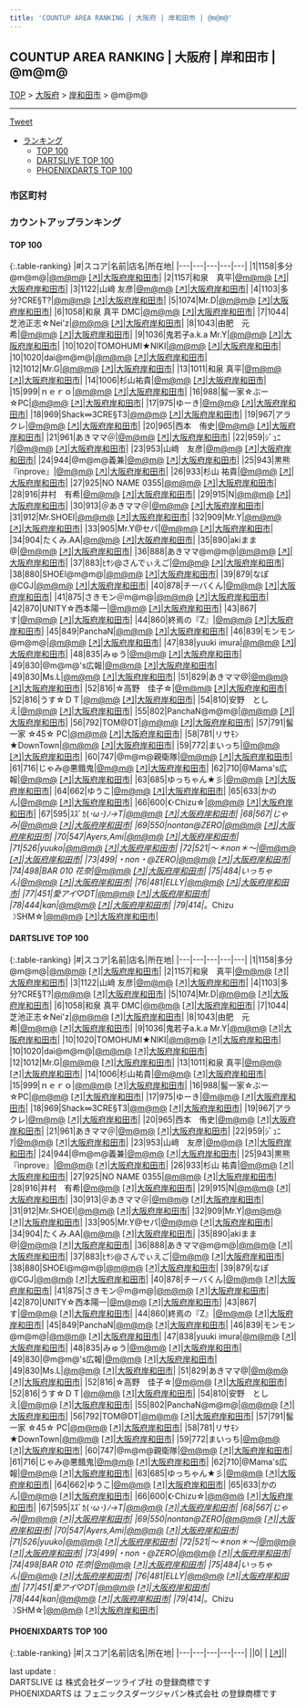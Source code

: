 ```yaml
---
title: 'COUNTUP AREA RANKING | 大阪府 | 岸和田市 | @m@m@'
---
```

## COUNTUP AREA RANKING | 大阪府 | 岸和田市 | @m@m@

[TOP](/darts/rank/) > [大阪府](/darts/rank/大阪府/) > [岸和田市](/darts/rank/大阪府/岸和田市/) > @m@m@

___

<a href="https://twitter.com/share?ref_src=twsrc%5Etfw" data-text="COUNTUP AREA RANKING | 大阪府岸和田市@m@m@" class="twitter-share-button" data-hashtags="DARTSLIVE,PHOENIXDARTS,darts,ダーツ" data-show-count="false">Tweet</a>

* [ランキング](#カウントアップランキング)
    * [TOP 100](#top-100)
    * [DARTSLIVE TOP 100](#dartslive-top-100)
    * [PHOENIXDARTS TOP 100](#phoenixdarts-top-100)

### 市区町村

<ul>

</ul>

### カウントアップランキング

#### TOP 100



{:.table-ranking}
|#|スコア|名前|店名|所在地|
|---|---|---|---|---|
|1|1158|<span class="rank-name-dl">多分 @m@m@</span>|<a href="/darts/rank/shops/319b40fbba2ddad858d385ea46352d8f.html">@m@m@</a> <a href="https://search.dartslive.com/jp/shop/319b40fbba2ddad858d385ea46352d8f">[↗]</a>|<a href="/darts/rank/大阪府/岸和田市">大阪府岸和田市</a>|
|2|1157|<span class="rank-name-dl">和泉　真平</span>|<a href="/darts/rank/shops/319b40fbba2ddad858d385ea46352d8f.html">@m@m@</a> <a href="https://search.dartslive.com/jp/shop/319b40fbba2ddad858d385ea46352d8f">[↗]</a>|<a href="/darts/rank/大阪府/岸和田市">大阪府岸和田市</a>|
|3|1122|<span class="rank-name-dl">山﨑 友彦</span>|<a href="/darts/rank/shops/319b40fbba2ddad858d385ea46352d8f.html">@m@m@</a> <a href="https://search.dartslive.com/jp/shop/319b40fbba2ddad858d385ea46352d8f">[↗]</a>|<a href="/darts/rank/大阪府/岸和田市">大阪府岸和田市</a>|
|4|1103|<span class="rank-name-dl">多分?CRE§T?</span>|<a href="/darts/rank/shops/319b40fbba2ddad858d385ea46352d8f.html">@m@m@</a> <a href="https://search.dartslive.com/jp/shop/319b40fbba2ddad858d385ea46352d8f">[↗]</a>|<a href="/darts/rank/大阪府/岸和田市">大阪府岸和田市</a>|
|5|1074|<span class="rank-name-dl">Mr.D</span>|<a href="/darts/rank/shops/319b40fbba2ddad858d385ea46352d8f.html">@m@m@</a> <a href="https://search.dartslive.com/jp/shop/319b40fbba2ddad858d385ea46352d8f">[↗]</a>|<a href="/darts/rank/大阪府/岸和田市">大阪府岸和田市</a>|
|6|1058|<span class="rank-name-dl">和泉 真平 DMC</span>|<a href="/darts/rank/shops/319b40fbba2ddad858d385ea46352d8f.html">@m@m@</a> <a href="https://search.dartslive.com/jp/shop/319b40fbba2ddad858d385ea46352d8f">[↗]</a>|<a href="/darts/rank/大阪府/岸和田市">大阪府岸和田市</a>|
|7|1044|<span class="rank-name-dl">芝池正志☆Nei&#x27;z</span>|<a href="/darts/rank/shops/319b40fbba2ddad858d385ea46352d8f.html">@m@m@</a> <a href="https://search.dartslive.com/jp/shop/319b40fbba2ddad858d385ea46352d8f">[↗]</a>|<a href="/darts/rank/大阪府/岸和田市">大阪府岸和田市</a>|
|8|1043|<span class="rank-name-dl">由肥　元希</span>|<a href="/darts/rank/shops/319b40fbba2ddad858d385ea46352d8f.html">@m@m@</a> <a href="https://search.dartslive.com/jp/shop/319b40fbba2ddad858d385ea46352d8f">[↗]</a>|<a href="/darts/rank/大阪府/岸和田市">大阪府岸和田市</a>|
|9|1036|<span class="rank-name-dl">鬼若子a.k.a Mr.Y</span>|<a href="/darts/rank/shops/319b40fbba2ddad858d385ea46352d8f.html">@m@m@</a> <a href="https://search.dartslive.com/jp/shop/319b40fbba2ddad858d385ea46352d8f">[↗]</a>|<a href="/darts/rank/大阪府/岸和田市">大阪府岸和田市</a>|
|10|1020|<span class="rank-name-dl">TOMOHUMI★NIKI</span>|<a href="/darts/rank/shops/319b40fbba2ddad858d385ea46352d8f.html">@m@m@</a> <a href="https://search.dartslive.com/jp/shop/319b40fbba2ddad858d385ea46352d8f">[↗]</a>|<a href="/darts/rank/大阪府/岸和田市">大阪府岸和田市</a>|
|10|1020|<span class="rank-name-dl">dai@m@m@</span>|<a href="/darts/rank/shops/319b40fbba2ddad858d385ea46352d8f.html">@m@m@</a> <a href="https://search.dartslive.com/jp/shop/319b40fbba2ddad858d385ea46352d8f">[↗]</a>|<a href="/darts/rank/大阪府/岸和田市">大阪府岸和田市</a>|
|12|1012|<span class="rank-name-dl">Mr.G</span>|<a href="/darts/rank/shops/319b40fbba2ddad858d385ea46352d8f.html">@m@m@</a> <a href="https://search.dartslive.com/jp/shop/319b40fbba2ddad858d385ea46352d8f">[↗]</a>|<a href="/darts/rank/大阪府/岸和田市">大阪府岸和田市</a>|
|13|1011|<span class="rank-name-dl">和泉 真平</span>|<a href="/darts/rank/shops/319b40fbba2ddad858d385ea46352d8f.html">@m@m@</a> <a href="https://search.dartslive.com/jp/shop/319b40fbba2ddad858d385ea46352d8f">[↗]</a>|<a href="/darts/rank/大阪府/岸和田市">大阪府岸和田市</a>|
|14|1006|<span class="rank-name-dl">杉山祐貴</span>|<a href="/darts/rank/shops/319b40fbba2ddad858d385ea46352d8f.html">@m@m@</a> <a href="https://search.dartslive.com/jp/shop/319b40fbba2ddad858d385ea46352d8f">[↗]</a>|<a href="/darts/rank/大阪府/岸和田市">大阪府岸和田市</a>|
|15|999|<span class="rank-name-dl">ｎｅｒｏ</span>|<a href="/darts/rank/shops/319b40fbba2ddad858d385ea46352d8f.html">@m@m@</a> <a href="https://search.dartslive.com/jp/shop/319b40fbba2ddad858d385ea46352d8f">[↗]</a>|<a href="/darts/rank/大阪府/岸和田市">大阪府岸和田市</a>|
|16|988|<span class="rank-name-dl">髷一家☆ぶー☆PC</span>|<a href="/darts/rank/shops/319b40fbba2ddad858d385ea46352d8f.html">@m@m@</a> <a href="https://search.dartslive.com/jp/shop/319b40fbba2ddad858d385ea46352d8f">[↗]</a>|<a href="/darts/rank/大阪府/岸和田市">大阪府岸和田市</a>|
|17|975|<span class="rank-name-dl">ゆーき</span>|<a href="/darts/rank/shops/319b40fbba2ddad858d385ea46352d8f.html">@m@m@</a> <a href="https://search.dartslive.com/jp/shop/319b40fbba2ddad858d385ea46352d8f">[↗]</a>|<a href="/darts/rank/大阪府/岸和田市">大阪府岸和田市</a>|
|18|969|<span class="rank-name-dl">Shack∞3CRE§T3</span>|<a href="/darts/rank/shops/319b40fbba2ddad858d385ea46352d8f.html">@m@m@</a> <a href="https://search.dartslive.com/jp/shop/319b40fbba2ddad858d385ea46352d8f">[↗]</a>|<a href="/darts/rank/大阪府/岸和田市">大阪府岸和田市</a>|
|19|967|<span class="rank-name-dl">アラクレ</span>|<a href="/darts/rank/shops/319b40fbba2ddad858d385ea46352d8f.html">@m@m@</a> <a href="https://search.dartslive.com/jp/shop/319b40fbba2ddad858d385ea46352d8f">[↗]</a>|<a href="/darts/rank/大阪府/岸和田市">大阪府岸和田市</a>|
|20|965|<span class="rank-name-dl">西本　侑史</span>|<a href="/darts/rank/shops/319b40fbba2ddad858d385ea46352d8f.html">@m@m@</a> <a href="https://search.dartslive.com/jp/shop/319b40fbba2ddad858d385ea46352d8f">[↗]</a>|<a href="/darts/rank/大阪府/岸和田市">大阪府岸和田市</a>|
|21|961|<span class="rank-name-dl">あきママ＠</span>|<a href="/darts/rank/shops/319b40fbba2ddad858d385ea46352d8f.html">@m@m@</a> <a href="https://search.dartslive.com/jp/shop/319b40fbba2ddad858d385ea46352d8f">[↗]</a>|<a href="/darts/rank/大阪府/岸和田市">大阪府岸和田市</a>|
|22|959|<span class="rank-name-dl">ｼﾞｭﾆｱ</span>|<a href="/darts/rank/shops/319b40fbba2ddad858d385ea46352d8f.html">@m@m@</a> <a href="https://search.dartslive.com/jp/shop/319b40fbba2ddad858d385ea46352d8f">[↗]</a>|<a href="/darts/rank/大阪府/岸和田市">大阪府岸和田市</a>|
|23|953|<span class="rank-name-dl">山﨑　友彦</span>|<a href="/darts/rank/shops/319b40fbba2ddad858d385ea46352d8f.html">@m@m@</a> <a href="https://search.dartslive.com/jp/shop/319b40fbba2ddad858d385ea46352d8f">[↗]</a>|<a href="/darts/rank/大阪府/岸和田市">大阪府岸和田市</a>|
|24|944|<span class="rank-name-dl">@m@m@義兼</span>|<a href="/darts/rank/shops/319b40fbba2ddad858d385ea46352d8f.html">@m@m@</a> <a href="https://search.dartslive.com/jp/shop/319b40fbba2ddad858d385ea46352d8f">[↗]</a>|<a href="/darts/rank/大阪府/岸和田市">大阪府岸和田市</a>|
|25|943|<span class="rank-name-dl">黒熊『inprove』</span>|<a href="/darts/rank/shops/319b40fbba2ddad858d385ea46352d8f.html">@m@m@</a> <a href="https://search.dartslive.com/jp/shop/319b40fbba2ddad858d385ea46352d8f">[↗]</a>|<a href="/darts/rank/大阪府/岸和田市">大阪府岸和田市</a>|
|26|933|<span class="rank-name-dl">杉山 祐貴</span>|<a href="/darts/rank/shops/319b40fbba2ddad858d385ea46352d8f.html">@m@m@</a> <a href="https://search.dartslive.com/jp/shop/319b40fbba2ddad858d385ea46352d8f">[↗]</a>|<a href="/darts/rank/大阪府/岸和田市">大阪府岸和田市</a>|
|27|925|<span class="rank-name-dl">NO NAME 0355</span>|<a href="/darts/rank/shops/319b40fbba2ddad858d385ea46352d8f.html">@m@m@</a> <a href="https://search.dartslive.com/jp/shop/319b40fbba2ddad858d385ea46352d8f">[↗]</a>|<a href="/darts/rank/大阪府/岸和田市">大阪府岸和田市</a>|
|28|916|<span class="rank-name-dl">井村　有希</span>|<a href="/darts/rank/shops/319b40fbba2ddad858d385ea46352d8f.html">@m@m@</a> <a href="https://search.dartslive.com/jp/shop/319b40fbba2ddad858d385ea46352d8f">[↗]</a>|<a href="/darts/rank/大阪府/岸和田市">大阪府岸和田市</a>|
|29|915|<span class="rank-name-dl">N</span>|<a href="/darts/rank/shops/319b40fbba2ddad858d385ea46352d8f.html">@m@m@</a> <a href="https://search.dartslive.com/jp/shop/319b40fbba2ddad858d385ea46352d8f">[↗]</a>|<a href="/darts/rank/大阪府/岸和田市">大阪府岸和田市</a>|
|30|913|<span class="rank-name-dl">＠あきママ＠</span>|<a href="/darts/rank/shops/319b40fbba2ddad858d385ea46352d8f.html">@m@m@</a> <a href="https://search.dartslive.com/jp/shop/319b40fbba2ddad858d385ea46352d8f">[↗]</a>|<a href="/darts/rank/大阪府/岸和田市">大阪府岸和田市</a>|
|31|912|<span class="rank-name-dl">Mr.SHOEI</span>|<a href="/darts/rank/shops/319b40fbba2ddad858d385ea46352d8f.html">@m@m@</a> <a href="https://search.dartslive.com/jp/shop/319b40fbba2ddad858d385ea46352d8f">[↗]</a>|<a href="/darts/rank/大阪府/岸和田市">大阪府岸和田市</a>|
|32|909|<span class="rank-name-dl">Mr.Y</span>|<a href="/darts/rank/shops/319b40fbba2ddad858d385ea46352d8f.html">@m@m@</a> <a href="https://search.dartslive.com/jp/shop/319b40fbba2ddad858d385ea46352d8f">[↗]</a>|<a href="/darts/rank/大阪府/岸和田市">大阪府岸和田市</a>|
|33|905|<span class="rank-name-dl">Mr.Y@セパ</span>|<a href="/darts/rank/shops/319b40fbba2ddad858d385ea46352d8f.html">@m@m@</a> <a href="https://search.dartslive.com/jp/shop/319b40fbba2ddad858d385ea46352d8f">[↗]</a>|<a href="/darts/rank/大阪府/岸和田市">大阪府岸和田市</a>|
|34|904|<span class="rank-name-dl">たくみ.AA</span>|<a href="/darts/rank/shops/319b40fbba2ddad858d385ea46352d8f.html">@m@m@</a> <a href="https://search.dartslive.com/jp/shop/319b40fbba2ddad858d385ea46352d8f">[↗]</a>|<a href="/darts/rank/大阪府/岸和田市">大阪府岸和田市</a>|
|35|890|<span class="rank-name-dl">akiまま@</span>|<a href="/darts/rank/shops/319b40fbba2ddad858d385ea46352d8f.html">@m@m@</a> <a href="https://search.dartslive.com/jp/shop/319b40fbba2ddad858d385ea46352d8f">[↗]</a>|<a href="/darts/rank/大阪府/岸和田市">大阪府岸和田市</a>|
|36|888|<span class="rank-name-dl">あきママ@m@m@</span>|<a href="/darts/rank/shops/319b40fbba2ddad858d385ea46352d8f.html">@m@m@</a> <a href="https://search.dartslive.com/jp/shop/319b40fbba2ddad858d385ea46352d8f">[↗]</a>|<a href="/darts/rank/大阪府/岸和田市">大阪府岸和田市</a>|
|37|883|<span class="rank-name-dl">ﾋｻｼ@さんでぃえご</span>|<a href="/darts/rank/shops/319b40fbba2ddad858d385ea46352d8f.html">@m@m@</a> <a href="https://search.dartslive.com/jp/shop/319b40fbba2ddad858d385ea46352d8f">[↗]</a>|<a href="/darts/rank/大阪府/岸和田市">大阪府岸和田市</a>|
|38|880|<span class="rank-name-dl">SHOEI@m@m@</span>|<a href="/darts/rank/shops/319b40fbba2ddad858d385ea46352d8f.html">@m@m@</a> <a href="https://search.dartslive.com/jp/shop/319b40fbba2ddad858d385ea46352d8f">[↗]</a>|<a href="/darts/rank/大阪府/岸和田市">大阪府岸和田市</a>|
|39|879|<span class="rank-name-dl">なぽ@CGJ</span>|<a href="/darts/rank/shops/319b40fbba2ddad858d385ea46352d8f.html">@m@m@</a> <a href="https://search.dartslive.com/jp/shop/319b40fbba2ddad858d385ea46352d8f">[↗]</a>|<a href="/darts/rank/大阪府/岸和田市">大阪府岸和田市</a>|
|40|878|<span class="rank-name-dl">チーバくん</span>|<a href="/darts/rank/shops/319b40fbba2ddad858d385ea46352d8f.html">@m@m@</a> <a href="https://search.dartslive.com/jp/shop/319b40fbba2ddad858d385ea46352d8f">[↗]</a>|<a href="/darts/rank/大阪府/岸和田市">大阪府岸和田市</a>|
|41|875|<span class="rank-name-dl">さきモン＠m@m@</span>|<a href="/darts/rank/shops/319b40fbba2ddad858d385ea46352d8f.html">@m@m@</a> <a href="https://search.dartslive.com/jp/shop/319b40fbba2ddad858d385ea46352d8f">[↗]</a>|<a href="/darts/rank/大阪府/岸和田市">大阪府岸和田市</a>|
|42|870|<span class="rank-name-dl">UNITY☆西本陽一</span>|<a href="/darts/rank/shops/319b40fbba2ddad858d385ea46352d8f.html">@m@m@</a> <a href="https://search.dartslive.com/jp/shop/319b40fbba2ddad858d385ea46352d8f">[↗]</a>|<a href="/darts/rank/大阪府/岸和田市">大阪府岸和田市</a>|
|43|867|<span class="rank-name-dl">す</span>|<a href="/darts/rank/shops/319b40fbba2ddad858d385ea46352d8f.html">@m@m@</a> <a href="https://search.dartslive.com/jp/shop/319b40fbba2ddad858d385ea46352d8f">[↗]</a>|<a href="/darts/rank/大阪府/岸和田市">大阪府岸和田市</a>|
|44|860|<span class="rank-name-dl">終焉の『Z』</span>|<a href="/darts/rank/shops/319b40fbba2ddad858d385ea46352d8f.html">@m@m@</a> <a href="https://search.dartslive.com/jp/shop/319b40fbba2ddad858d385ea46352d8f">[↗]</a>|<a href="/darts/rank/大阪府/岸和田市">大阪府岸和田市</a>|
|45|849|<span class="rank-name-dl">PanchaN</span>|<a href="/darts/rank/shops/319b40fbba2ddad858d385ea46352d8f.html">@m@m@</a> <a href="https://search.dartslive.com/jp/shop/319b40fbba2ddad858d385ea46352d8f">[↗]</a>|<a href="/darts/rank/大阪府/岸和田市">大阪府岸和田市</a>|
|46|839|<span class="rank-name-dl">モンモン@m@m@</span>|<a href="/darts/rank/shops/319b40fbba2ddad858d385ea46352d8f.html">@m@m@</a> <a href="https://search.dartslive.com/jp/shop/319b40fbba2ddad858d385ea46352d8f">[↗]</a>|<a href="/darts/rank/大阪府/岸和田市">大阪府岸和田市</a>|
|47|838|<span class="rank-name-dl">yuuki imura</span>|<a href="/darts/rank/shops/319b40fbba2ddad858d385ea46352d8f.html">@m@m@</a> <a href="https://search.dartslive.com/jp/shop/319b40fbba2ddad858d385ea46352d8f">[↗]</a>|<a href="/darts/rank/大阪府/岸和田市">大阪府岸和田市</a>|
|48|835|<span class="rank-name-dl">みゅう</span>|<a href="/darts/rank/shops/319b40fbba2ddad858d385ea46352d8f.html">@m@m@</a> <a href="https://search.dartslive.com/jp/shop/319b40fbba2ddad858d385ea46352d8f">[↗]</a>|<a href="/darts/rank/大阪府/岸和田市">大阪府岸和田市</a>|
|49|830|<span class="rank-name-dl">@m@m@&#x27;s広報</span>|<a href="/darts/rank/shops/319b40fbba2ddad858d385ea46352d8f.html">@m@m@</a> <a href="https://search.dartslive.com/jp/shop/319b40fbba2ddad858d385ea46352d8f">[↗]</a>|<a href="/darts/rank/大阪府/岸和田市">大阪府岸和田市</a>|
|49|830|<span class="rank-name-dl">Ms.L</span>|<a href="/darts/rank/shops/319b40fbba2ddad858d385ea46352d8f.html">@m@m@</a> <a href="https://search.dartslive.com/jp/shop/319b40fbba2ddad858d385ea46352d8f">[↗]</a>|<a href="/darts/rank/大阪府/岸和田市">大阪府岸和田市</a>|
|51|829|<span class="rank-name-dl">あきママ@</span>|<a href="/darts/rank/shops/319b40fbba2ddad858d385ea46352d8f.html">@m@m@</a> <a href="https://search.dartslive.com/jp/shop/319b40fbba2ddad858d385ea46352d8f">[↗]</a>|<a href="/darts/rank/大阪府/岸和田市">大阪府岸和田市</a>|
|52|816|<span class="rank-name-dl">☆高野　佳子☆</span>|<a href="/darts/rank/shops/319b40fbba2ddad858d385ea46352d8f.html">@m@m@</a> <a href="https://search.dartslive.com/jp/shop/319b40fbba2ddad858d385ea46352d8f">[↗]</a>|<a href="/darts/rank/大阪府/岸和田市">大阪府岸和田市</a>|
|52|816|<span class="rank-name-dl">うす☆ＤＴ</span>|<a href="/darts/rank/shops/319b40fbba2ddad858d385ea46352d8f.html">@m@m@</a> <a href="https://search.dartslive.com/jp/shop/319b40fbba2ddad858d385ea46352d8f">[↗]</a>|<a href="/darts/rank/大阪府/岸和田市">大阪府岸和田市</a>|
|54|810|<span class="rank-name-dl">安野　としえ</span>|<a href="/darts/rank/shops/319b40fbba2ddad858d385ea46352d8f.html">@m@m@</a> <a href="https://search.dartslive.com/jp/shop/319b40fbba2ddad858d385ea46352d8f">[↗]</a>|<a href="/darts/rank/大阪府/岸和田市">大阪府岸和田市</a>|
|55|802|<span class="rank-name-dl">PanchaN@m@m@</span>|<a href="/darts/rank/shops/319b40fbba2ddad858d385ea46352d8f.html">@m@m@</a> <a href="https://search.dartslive.com/jp/shop/319b40fbba2ddad858d385ea46352d8f">[↗]</a>|<a href="/darts/rank/大阪府/岸和田市">大阪府岸和田市</a>|
|56|792|<span class="rank-name-dl">TOM@DT</span>|<a href="/darts/rank/shops/319b40fbba2ddad858d385ea46352d8f.html">@m@m@</a> <a href="https://search.dartslive.com/jp/shop/319b40fbba2ddad858d385ea46352d8f">[↗]</a>|<a href="/darts/rank/大阪府/岸和田市">大阪府岸和田市</a>|
|57|791|<span class="rank-name-dl">髷一家 ☆45☆ PC</span>|<a href="/darts/rank/shops/319b40fbba2ddad858d385ea46352d8f.html">@m@m@</a> <a href="https://search.dartslive.com/jp/shop/319b40fbba2ddad858d385ea46352d8f">[↗]</a>|<a href="/darts/rank/大阪府/岸和田市">大阪府岸和田市</a>|
|58|781|<span class="rank-name-dl">リサﾓﾝ★DownTown</span>|<a href="/darts/rank/shops/319b40fbba2ddad858d385ea46352d8f.html">@m@m@</a> <a href="https://search.dartslive.com/jp/shop/319b40fbba2ddad858d385ea46352d8f">[↗]</a>|<a href="/darts/rank/大阪府/岸和田市">大阪府岸和田市</a>|
|59|772|<span class="rank-name-dl">まいっち</span>|<a href="/darts/rank/shops/319b40fbba2ddad858d385ea46352d8f.html">@m@m@</a> <a href="https://search.dartslive.com/jp/shop/319b40fbba2ddad858d385ea46352d8f">[↗]</a>|<a href="/darts/rank/大阪府/岸和田市">大阪府岸和田市</a>|
|60|747|<span class="rank-name-dl">@m@m@親衛隊</span>|<a href="/darts/rank/shops/319b40fbba2ddad858d385ea46352d8f.html">@m@m@</a> <a href="https://search.dartslive.com/jp/shop/319b40fbba2ddad858d385ea46352d8f">[↗]</a>|<a href="/darts/rank/大阪府/岸和田市">大阪府岸和田市</a>|
|61|716|<span class="rank-name-dl">じゃみ@悪餓鬼</span>|<a href="/darts/rank/shops/319b40fbba2ddad858d385ea46352d8f.html">@m@m@</a> <a href="https://search.dartslive.com/jp/shop/319b40fbba2ddad858d385ea46352d8f">[↗]</a>|<a href="/darts/rank/大阪府/岸和田市">大阪府岸和田市</a>|
|62|710|<span class="rank-name-dl">@Mama&#x27;s広報</span>|<a href="/darts/rank/shops/319b40fbba2ddad858d385ea46352d8f.html">@m@m@</a> <a href="https://search.dartslive.com/jp/shop/319b40fbba2ddad858d385ea46352d8f">[↗]</a>|<a href="/darts/rank/大阪府/岸和田市">大阪府岸和田市</a>|
|63|685|<span class="rank-name-dl">ゆっちゃん★彡</span>|<a href="/darts/rank/shops/319b40fbba2ddad858d385ea46352d8f.html">@m@m@</a> <a href="https://search.dartslive.com/jp/shop/319b40fbba2ddad858d385ea46352d8f">[↗]</a>|<a href="/darts/rank/大阪府/岸和田市">大阪府岸和田市</a>|
|64|662|<span class="rank-name-dl">ゆうこ</span>|<a href="/darts/rank/shops/319b40fbba2ddad858d385ea46352d8f.html">@m@m@</a> <a href="https://search.dartslive.com/jp/shop/319b40fbba2ddad858d385ea46352d8f">[↗]</a>|<a href="/darts/rank/大阪府/岸和田市">大阪府岸和田市</a>|
|65|633|<span class="rank-name-dl">かのん</span>|<a href="/darts/rank/shops/319b40fbba2ddad858d385ea46352d8f.html">@m@m@</a> <a href="https://search.dartslive.com/jp/shop/319b40fbba2ddad858d385ea46352d8f">[↗]</a>|<a href="/darts/rank/大阪府/岸和田市">大阪府岸和田市</a>|
|66|600|<span class="rank-name-dl">☪︎Chizu☆</span>|<a href="/darts/rank/shops/319b40fbba2ddad858d385ea46352d8f.html">@m@m@</a> <a href="https://search.dartslive.com/jp/shop/319b40fbba2ddad858d385ea46352d8f">[↗]</a>|<a href="/darts/rank/大阪府/岸和田市">大阪府岸和田市</a>|
|67|595|<span class="rank-name-dl">ｽｽﾞｶ(*･ω･)ﾉ→T</span>|<a href="/darts/rank/shops/319b40fbba2ddad858d385ea46352d8f.html">@m@m@</a> <a href="https://search.dartslive.com/jp/shop/319b40fbba2ddad858d385ea46352d8f">[↗]</a>|<a href="/darts/rank/大阪府/岸和田市">大阪府岸和田市</a>|
|68|567|<span class="rank-name-dl">じゃみ</span>|<a href="/darts/rank/shops/319b40fbba2ddad858d385ea46352d8f.html">@m@m@</a> <a href="https://search.dartslive.com/jp/shop/319b40fbba2ddad858d385ea46352d8f">[↗]</a>|<a href="/darts/rank/大阪府/岸和田市">大阪府岸和田市</a>|
|69|550|<span class="rank-name-dl">nontan@ZERO</span>|<a href="/darts/rank/shops/319b40fbba2ddad858d385ea46352d8f.html">@m@m@</a> <a href="https://search.dartslive.com/jp/shop/319b40fbba2ddad858d385ea46352d8f">[↗]</a>|<a href="/darts/rank/大阪府/岸和田市">大阪府岸和田市</a>|
|70|547|<span class="rank-name-dl">Ayers,Ami</span>|<a href="/darts/rank/shops/319b40fbba2ddad858d385ea46352d8f.html">@m@m@</a> <a href="https://search.dartslive.com/jp/shop/319b40fbba2ddad858d385ea46352d8f">[↗]</a>|<a href="/darts/rank/大阪府/岸和田市">大阪府岸和田市</a>|
|71|526|<span class="rank-name-dl">yuuko</span>|<a href="/darts/rank/shops/319b40fbba2ddad858d385ea46352d8f.html">@m@m@</a> <a href="https://search.dartslive.com/jp/shop/319b40fbba2ddad858d385ea46352d8f">[↗]</a>|<a href="/darts/rank/大阪府/岸和田市">大阪府岸和田市</a>|
|72|521|<span class="rank-name-dl">〜＊non＊〜</span>|<a href="/darts/rank/shops/319b40fbba2ddad858d385ea46352d8f.html">@m@m@</a> <a href="https://search.dartslive.com/jp/shop/319b40fbba2ddad858d385ea46352d8f">[↗]</a>|<a href="/darts/rank/大阪府/岸和田市">大阪府岸和田市</a>|
|73|499|<span class="rank-name-dl">・non・@ZERO</span>|<a href="/darts/rank/shops/319b40fbba2ddad858d385ea46352d8f.html">@m@m@</a> <a href="https://search.dartslive.com/jp/shop/319b40fbba2ddad858d385ea46352d8f">[↗]</a>|<a href="/darts/rank/大阪府/岸和田市">大阪府岸和田市</a>|
|74|498|<span class="rank-name-dl">BAR 010 花奈</span>|<a href="/darts/rank/shops/319b40fbba2ddad858d385ea46352d8f.html">@m@m@</a> <a href="https://search.dartslive.com/jp/shop/319b40fbba2ddad858d385ea46352d8f">[↗]</a>|<a href="/darts/rank/大阪府/岸和田市">大阪府岸和田市</a>|
|75|484|<span class="rank-name-dl">いっちゃん</span>|<a href="/darts/rank/shops/319b40fbba2ddad858d385ea46352d8f.html">@m@m@</a> <a href="https://search.dartslive.com/jp/shop/319b40fbba2ddad858d385ea46352d8f">[↗]</a>|<a href="/darts/rank/大阪府/岸和田市">大阪府岸和田市</a>|
|76|481|<span class="rank-name-dl">ELLY</span>|<a href="/darts/rank/shops/319b40fbba2ddad858d385ea46352d8f.html">@m@m@</a> <a href="https://search.dartslive.com/jp/shop/319b40fbba2ddad858d385ea46352d8f">[↗]</a>|<a href="/darts/rank/大阪府/岸和田市">大阪府岸和田市</a>|
|77|451|<span class="rank-name-dl">愛アイ♡DT</span>|<a href="/darts/rank/shops/319b40fbba2ddad858d385ea46352d8f.html">@m@m@</a> <a href="https://search.dartslive.com/jp/shop/319b40fbba2ddad858d385ea46352d8f">[↗]</a>|<a href="/darts/rank/大阪府/岸和田市">大阪府岸和田市</a>|
|78|444|<span class="rank-name-dl">kan</span>|<a href="/darts/rank/shops/319b40fbba2ddad858d385ea46352d8f.html">@m@m@</a> <a href="https://search.dartslive.com/jp/shop/319b40fbba2ddad858d385ea46352d8f">[↗]</a>|<a href="/darts/rank/大阪府/岸和田市">大阪府岸和田市</a>|
|79|414|<span class="rank-name-dl">*。Chizu ☽SHM☆</span>|<a href="/darts/rank/shops/319b40fbba2ddad858d385ea46352d8f.html">@m@m@</a> <a href="https://search.dartslive.com/jp/shop/319b40fbba2ddad858d385ea46352d8f">[↗]</a>|<a href="/darts/rank/大阪府/岸和田市">大阪府岸和田市</a>|


#### DARTSLIVE TOP 100



{:.table-ranking}
|#|スコア|名前|店名|所在地|
|---|---|---|---|---|
|1|1158|<span class="rank-name-dl">多分 @m@m@</span>|<a href="/darts/rank/shops/319b40fbba2ddad858d385ea46352d8f.html">@m@m@</a> <a href="https://search.dartslive.com/jp/shop/319b40fbba2ddad858d385ea46352d8f">[↗]</a>|<a href="/darts/rank/大阪府/岸和田市">大阪府岸和田市</a>|
|2|1157|<span class="rank-name-dl">和泉　真平</span>|<a href="/darts/rank/shops/319b40fbba2ddad858d385ea46352d8f.html">@m@m@</a> <a href="https://search.dartslive.com/jp/shop/319b40fbba2ddad858d385ea46352d8f">[↗]</a>|<a href="/darts/rank/大阪府/岸和田市">大阪府岸和田市</a>|
|3|1122|<span class="rank-name-dl">山﨑 友彦</span>|<a href="/darts/rank/shops/319b40fbba2ddad858d385ea46352d8f.html">@m@m@</a> <a href="https://search.dartslive.com/jp/shop/319b40fbba2ddad858d385ea46352d8f">[↗]</a>|<a href="/darts/rank/大阪府/岸和田市">大阪府岸和田市</a>|
|4|1103|<span class="rank-name-dl">多分?CRE§T?</span>|<a href="/darts/rank/shops/319b40fbba2ddad858d385ea46352d8f.html">@m@m@</a> <a href="https://search.dartslive.com/jp/shop/319b40fbba2ddad858d385ea46352d8f">[↗]</a>|<a href="/darts/rank/大阪府/岸和田市">大阪府岸和田市</a>|
|5|1074|<span class="rank-name-dl">Mr.D</span>|<a href="/darts/rank/shops/319b40fbba2ddad858d385ea46352d8f.html">@m@m@</a> <a href="https://search.dartslive.com/jp/shop/319b40fbba2ddad858d385ea46352d8f">[↗]</a>|<a href="/darts/rank/大阪府/岸和田市">大阪府岸和田市</a>|
|6|1058|<span class="rank-name-dl">和泉 真平 DMC</span>|<a href="/darts/rank/shops/319b40fbba2ddad858d385ea46352d8f.html">@m@m@</a> <a href="https://search.dartslive.com/jp/shop/319b40fbba2ddad858d385ea46352d8f">[↗]</a>|<a href="/darts/rank/大阪府/岸和田市">大阪府岸和田市</a>|
|7|1044|<span class="rank-name-dl">芝池正志☆Nei&#x27;z</span>|<a href="/darts/rank/shops/319b40fbba2ddad858d385ea46352d8f.html">@m@m@</a> <a href="https://search.dartslive.com/jp/shop/319b40fbba2ddad858d385ea46352d8f">[↗]</a>|<a href="/darts/rank/大阪府/岸和田市">大阪府岸和田市</a>|
|8|1043|<span class="rank-name-dl">由肥　元希</span>|<a href="/darts/rank/shops/319b40fbba2ddad858d385ea46352d8f.html">@m@m@</a> <a href="https://search.dartslive.com/jp/shop/319b40fbba2ddad858d385ea46352d8f">[↗]</a>|<a href="/darts/rank/大阪府/岸和田市">大阪府岸和田市</a>|
|9|1036|<span class="rank-name-dl">鬼若子a.k.a Mr.Y</span>|<a href="/darts/rank/shops/319b40fbba2ddad858d385ea46352d8f.html">@m@m@</a> <a href="https://search.dartslive.com/jp/shop/319b40fbba2ddad858d385ea46352d8f">[↗]</a>|<a href="/darts/rank/大阪府/岸和田市">大阪府岸和田市</a>|
|10|1020|<span class="rank-name-dl">TOMOHUMI★NIKI</span>|<a href="/darts/rank/shops/319b40fbba2ddad858d385ea46352d8f.html">@m@m@</a> <a href="https://search.dartslive.com/jp/shop/319b40fbba2ddad858d385ea46352d8f">[↗]</a>|<a href="/darts/rank/大阪府/岸和田市">大阪府岸和田市</a>|
|10|1020|<span class="rank-name-dl">dai@m@m@</span>|<a href="/darts/rank/shops/319b40fbba2ddad858d385ea46352d8f.html">@m@m@</a> <a href="https://search.dartslive.com/jp/shop/319b40fbba2ddad858d385ea46352d8f">[↗]</a>|<a href="/darts/rank/大阪府/岸和田市">大阪府岸和田市</a>|
|12|1012|<span class="rank-name-dl">Mr.G</span>|<a href="/darts/rank/shops/319b40fbba2ddad858d385ea46352d8f.html">@m@m@</a> <a href="https://search.dartslive.com/jp/shop/319b40fbba2ddad858d385ea46352d8f">[↗]</a>|<a href="/darts/rank/大阪府/岸和田市">大阪府岸和田市</a>|
|13|1011|<span class="rank-name-dl">和泉 真平</span>|<a href="/darts/rank/shops/319b40fbba2ddad858d385ea46352d8f.html">@m@m@</a> <a href="https://search.dartslive.com/jp/shop/319b40fbba2ddad858d385ea46352d8f">[↗]</a>|<a href="/darts/rank/大阪府/岸和田市">大阪府岸和田市</a>|
|14|1006|<span class="rank-name-dl">杉山祐貴</span>|<a href="/darts/rank/shops/319b40fbba2ddad858d385ea46352d8f.html">@m@m@</a> <a href="https://search.dartslive.com/jp/shop/319b40fbba2ddad858d385ea46352d8f">[↗]</a>|<a href="/darts/rank/大阪府/岸和田市">大阪府岸和田市</a>|
|15|999|<span class="rank-name-dl">ｎｅｒｏ</span>|<a href="/darts/rank/shops/319b40fbba2ddad858d385ea46352d8f.html">@m@m@</a> <a href="https://search.dartslive.com/jp/shop/319b40fbba2ddad858d385ea46352d8f">[↗]</a>|<a href="/darts/rank/大阪府/岸和田市">大阪府岸和田市</a>|
|16|988|<span class="rank-name-dl">髷一家☆ぶー☆PC</span>|<a href="/darts/rank/shops/319b40fbba2ddad858d385ea46352d8f.html">@m@m@</a> <a href="https://search.dartslive.com/jp/shop/319b40fbba2ddad858d385ea46352d8f">[↗]</a>|<a href="/darts/rank/大阪府/岸和田市">大阪府岸和田市</a>|
|17|975|<span class="rank-name-dl">ゆーき</span>|<a href="/darts/rank/shops/319b40fbba2ddad858d385ea46352d8f.html">@m@m@</a> <a href="https://search.dartslive.com/jp/shop/319b40fbba2ddad858d385ea46352d8f">[↗]</a>|<a href="/darts/rank/大阪府/岸和田市">大阪府岸和田市</a>|
|18|969|<span class="rank-name-dl">Shack∞3CRE§T3</span>|<a href="/darts/rank/shops/319b40fbba2ddad858d385ea46352d8f.html">@m@m@</a> <a href="https://search.dartslive.com/jp/shop/319b40fbba2ddad858d385ea46352d8f">[↗]</a>|<a href="/darts/rank/大阪府/岸和田市">大阪府岸和田市</a>|
|19|967|<span class="rank-name-dl">アラクレ</span>|<a href="/darts/rank/shops/319b40fbba2ddad858d385ea46352d8f.html">@m@m@</a> <a href="https://search.dartslive.com/jp/shop/319b40fbba2ddad858d385ea46352d8f">[↗]</a>|<a href="/darts/rank/大阪府/岸和田市">大阪府岸和田市</a>|
|20|965|<span class="rank-name-dl">西本　侑史</span>|<a href="/darts/rank/shops/319b40fbba2ddad858d385ea46352d8f.html">@m@m@</a> <a href="https://search.dartslive.com/jp/shop/319b40fbba2ddad858d385ea46352d8f">[↗]</a>|<a href="/darts/rank/大阪府/岸和田市">大阪府岸和田市</a>|
|21|961|<span class="rank-name-dl">あきママ＠</span>|<a href="/darts/rank/shops/319b40fbba2ddad858d385ea46352d8f.html">@m@m@</a> <a href="https://search.dartslive.com/jp/shop/319b40fbba2ddad858d385ea46352d8f">[↗]</a>|<a href="/darts/rank/大阪府/岸和田市">大阪府岸和田市</a>|
|22|959|<span class="rank-name-dl">ｼﾞｭﾆｱ</span>|<a href="/darts/rank/shops/319b40fbba2ddad858d385ea46352d8f.html">@m@m@</a> <a href="https://search.dartslive.com/jp/shop/319b40fbba2ddad858d385ea46352d8f">[↗]</a>|<a href="/darts/rank/大阪府/岸和田市">大阪府岸和田市</a>|
|23|953|<span class="rank-name-dl">山﨑　友彦</span>|<a href="/darts/rank/shops/319b40fbba2ddad858d385ea46352d8f.html">@m@m@</a> <a href="https://search.dartslive.com/jp/shop/319b40fbba2ddad858d385ea46352d8f">[↗]</a>|<a href="/darts/rank/大阪府/岸和田市">大阪府岸和田市</a>|
|24|944|<span class="rank-name-dl">@m@m@義兼</span>|<a href="/darts/rank/shops/319b40fbba2ddad858d385ea46352d8f.html">@m@m@</a> <a href="https://search.dartslive.com/jp/shop/319b40fbba2ddad858d385ea46352d8f">[↗]</a>|<a href="/darts/rank/大阪府/岸和田市">大阪府岸和田市</a>|
|25|943|<span class="rank-name-dl">黒熊『inprove』</span>|<a href="/darts/rank/shops/319b40fbba2ddad858d385ea46352d8f.html">@m@m@</a> <a href="https://search.dartslive.com/jp/shop/319b40fbba2ddad858d385ea46352d8f">[↗]</a>|<a href="/darts/rank/大阪府/岸和田市">大阪府岸和田市</a>|
|26|933|<span class="rank-name-dl">杉山 祐貴</span>|<a href="/darts/rank/shops/319b40fbba2ddad858d385ea46352d8f.html">@m@m@</a> <a href="https://search.dartslive.com/jp/shop/319b40fbba2ddad858d385ea46352d8f">[↗]</a>|<a href="/darts/rank/大阪府/岸和田市">大阪府岸和田市</a>|
|27|925|<span class="rank-name-dl">NO NAME 0355</span>|<a href="/darts/rank/shops/319b40fbba2ddad858d385ea46352d8f.html">@m@m@</a> <a href="https://search.dartslive.com/jp/shop/319b40fbba2ddad858d385ea46352d8f">[↗]</a>|<a href="/darts/rank/大阪府/岸和田市">大阪府岸和田市</a>|
|28|916|<span class="rank-name-dl">井村　有希</span>|<a href="/darts/rank/shops/319b40fbba2ddad858d385ea46352d8f.html">@m@m@</a> <a href="https://search.dartslive.com/jp/shop/319b40fbba2ddad858d385ea46352d8f">[↗]</a>|<a href="/darts/rank/大阪府/岸和田市">大阪府岸和田市</a>|
|29|915|<span class="rank-name-dl">N</span>|<a href="/darts/rank/shops/319b40fbba2ddad858d385ea46352d8f.html">@m@m@</a> <a href="https://search.dartslive.com/jp/shop/319b40fbba2ddad858d385ea46352d8f">[↗]</a>|<a href="/darts/rank/大阪府/岸和田市">大阪府岸和田市</a>|
|30|913|<span class="rank-name-dl">＠あきママ＠</span>|<a href="/darts/rank/shops/319b40fbba2ddad858d385ea46352d8f.html">@m@m@</a> <a href="https://search.dartslive.com/jp/shop/319b40fbba2ddad858d385ea46352d8f">[↗]</a>|<a href="/darts/rank/大阪府/岸和田市">大阪府岸和田市</a>|
|31|912|<span class="rank-name-dl">Mr.SHOEI</span>|<a href="/darts/rank/shops/319b40fbba2ddad858d385ea46352d8f.html">@m@m@</a> <a href="https://search.dartslive.com/jp/shop/319b40fbba2ddad858d385ea46352d8f">[↗]</a>|<a href="/darts/rank/大阪府/岸和田市">大阪府岸和田市</a>|
|32|909|<span class="rank-name-dl">Mr.Y</span>|<a href="/darts/rank/shops/319b40fbba2ddad858d385ea46352d8f.html">@m@m@</a> <a href="https://search.dartslive.com/jp/shop/319b40fbba2ddad858d385ea46352d8f">[↗]</a>|<a href="/darts/rank/大阪府/岸和田市">大阪府岸和田市</a>|
|33|905|<span class="rank-name-dl">Mr.Y@セパ</span>|<a href="/darts/rank/shops/319b40fbba2ddad858d385ea46352d8f.html">@m@m@</a> <a href="https://search.dartslive.com/jp/shop/319b40fbba2ddad858d385ea46352d8f">[↗]</a>|<a href="/darts/rank/大阪府/岸和田市">大阪府岸和田市</a>|
|34|904|<span class="rank-name-dl">たくみ.AA</span>|<a href="/darts/rank/shops/319b40fbba2ddad858d385ea46352d8f.html">@m@m@</a> <a href="https://search.dartslive.com/jp/shop/319b40fbba2ddad858d385ea46352d8f">[↗]</a>|<a href="/darts/rank/大阪府/岸和田市">大阪府岸和田市</a>|
|35|890|<span class="rank-name-dl">akiまま@</span>|<a href="/darts/rank/shops/319b40fbba2ddad858d385ea46352d8f.html">@m@m@</a> <a href="https://search.dartslive.com/jp/shop/319b40fbba2ddad858d385ea46352d8f">[↗]</a>|<a href="/darts/rank/大阪府/岸和田市">大阪府岸和田市</a>|
|36|888|<span class="rank-name-dl">あきママ@m@m@</span>|<a href="/darts/rank/shops/319b40fbba2ddad858d385ea46352d8f.html">@m@m@</a> <a href="https://search.dartslive.com/jp/shop/319b40fbba2ddad858d385ea46352d8f">[↗]</a>|<a href="/darts/rank/大阪府/岸和田市">大阪府岸和田市</a>|
|37|883|<span class="rank-name-dl">ﾋｻｼ@さんでぃえご</span>|<a href="/darts/rank/shops/319b40fbba2ddad858d385ea46352d8f.html">@m@m@</a> <a href="https://search.dartslive.com/jp/shop/319b40fbba2ddad858d385ea46352d8f">[↗]</a>|<a href="/darts/rank/大阪府/岸和田市">大阪府岸和田市</a>|
|38|880|<span class="rank-name-dl">SHOEI@m@m@</span>|<a href="/darts/rank/shops/319b40fbba2ddad858d385ea46352d8f.html">@m@m@</a> <a href="https://search.dartslive.com/jp/shop/319b40fbba2ddad858d385ea46352d8f">[↗]</a>|<a href="/darts/rank/大阪府/岸和田市">大阪府岸和田市</a>|
|39|879|<span class="rank-name-dl">なぽ@CGJ</span>|<a href="/darts/rank/shops/319b40fbba2ddad858d385ea46352d8f.html">@m@m@</a> <a href="https://search.dartslive.com/jp/shop/319b40fbba2ddad858d385ea46352d8f">[↗]</a>|<a href="/darts/rank/大阪府/岸和田市">大阪府岸和田市</a>|
|40|878|<span class="rank-name-dl">チーバくん</span>|<a href="/darts/rank/shops/319b40fbba2ddad858d385ea46352d8f.html">@m@m@</a> <a href="https://search.dartslive.com/jp/shop/319b40fbba2ddad858d385ea46352d8f">[↗]</a>|<a href="/darts/rank/大阪府/岸和田市">大阪府岸和田市</a>|
|41|875|<span class="rank-name-dl">さきモン＠m@m@</span>|<a href="/darts/rank/shops/319b40fbba2ddad858d385ea46352d8f.html">@m@m@</a> <a href="https://search.dartslive.com/jp/shop/319b40fbba2ddad858d385ea46352d8f">[↗]</a>|<a href="/darts/rank/大阪府/岸和田市">大阪府岸和田市</a>|
|42|870|<span class="rank-name-dl">UNITY☆西本陽一</span>|<a href="/darts/rank/shops/319b40fbba2ddad858d385ea46352d8f.html">@m@m@</a> <a href="https://search.dartslive.com/jp/shop/319b40fbba2ddad858d385ea46352d8f">[↗]</a>|<a href="/darts/rank/大阪府/岸和田市">大阪府岸和田市</a>|
|43|867|<span class="rank-name-dl">す</span>|<a href="/darts/rank/shops/319b40fbba2ddad858d385ea46352d8f.html">@m@m@</a> <a href="https://search.dartslive.com/jp/shop/319b40fbba2ddad858d385ea46352d8f">[↗]</a>|<a href="/darts/rank/大阪府/岸和田市">大阪府岸和田市</a>|
|44|860|<span class="rank-name-dl">終焉の『Z』</span>|<a href="/darts/rank/shops/319b40fbba2ddad858d385ea46352d8f.html">@m@m@</a> <a href="https://search.dartslive.com/jp/shop/319b40fbba2ddad858d385ea46352d8f">[↗]</a>|<a href="/darts/rank/大阪府/岸和田市">大阪府岸和田市</a>|
|45|849|<span class="rank-name-dl">PanchaN</span>|<a href="/darts/rank/shops/319b40fbba2ddad858d385ea46352d8f.html">@m@m@</a> <a href="https://search.dartslive.com/jp/shop/319b40fbba2ddad858d385ea46352d8f">[↗]</a>|<a href="/darts/rank/大阪府/岸和田市">大阪府岸和田市</a>|
|46|839|<span class="rank-name-dl">モンモン@m@m@</span>|<a href="/darts/rank/shops/319b40fbba2ddad858d385ea46352d8f.html">@m@m@</a> <a href="https://search.dartslive.com/jp/shop/319b40fbba2ddad858d385ea46352d8f">[↗]</a>|<a href="/darts/rank/大阪府/岸和田市">大阪府岸和田市</a>|
|47|838|<span class="rank-name-dl">yuuki imura</span>|<a href="/darts/rank/shops/319b40fbba2ddad858d385ea46352d8f.html">@m@m@</a> <a href="https://search.dartslive.com/jp/shop/319b40fbba2ddad858d385ea46352d8f">[↗]</a>|<a href="/darts/rank/大阪府/岸和田市">大阪府岸和田市</a>|
|48|835|<span class="rank-name-dl">みゅう</span>|<a href="/darts/rank/shops/319b40fbba2ddad858d385ea46352d8f.html">@m@m@</a> <a href="https://search.dartslive.com/jp/shop/319b40fbba2ddad858d385ea46352d8f">[↗]</a>|<a href="/darts/rank/大阪府/岸和田市">大阪府岸和田市</a>|
|49|830|<span class="rank-name-dl">@m@m@&#x27;s広報</span>|<a href="/darts/rank/shops/319b40fbba2ddad858d385ea46352d8f.html">@m@m@</a> <a href="https://search.dartslive.com/jp/shop/319b40fbba2ddad858d385ea46352d8f">[↗]</a>|<a href="/darts/rank/大阪府/岸和田市">大阪府岸和田市</a>|
|49|830|<span class="rank-name-dl">Ms.L</span>|<a href="/darts/rank/shops/319b40fbba2ddad858d385ea46352d8f.html">@m@m@</a> <a href="https://search.dartslive.com/jp/shop/319b40fbba2ddad858d385ea46352d8f">[↗]</a>|<a href="/darts/rank/大阪府/岸和田市">大阪府岸和田市</a>|
|51|829|<span class="rank-name-dl">あきママ@</span>|<a href="/darts/rank/shops/319b40fbba2ddad858d385ea46352d8f.html">@m@m@</a> <a href="https://search.dartslive.com/jp/shop/319b40fbba2ddad858d385ea46352d8f">[↗]</a>|<a href="/darts/rank/大阪府/岸和田市">大阪府岸和田市</a>|
|52|816|<span class="rank-name-dl">☆高野　佳子☆</span>|<a href="/darts/rank/shops/319b40fbba2ddad858d385ea46352d8f.html">@m@m@</a> <a href="https://search.dartslive.com/jp/shop/319b40fbba2ddad858d385ea46352d8f">[↗]</a>|<a href="/darts/rank/大阪府/岸和田市">大阪府岸和田市</a>|
|52|816|<span class="rank-name-dl">うす☆ＤＴ</span>|<a href="/darts/rank/shops/319b40fbba2ddad858d385ea46352d8f.html">@m@m@</a> <a href="https://search.dartslive.com/jp/shop/319b40fbba2ddad858d385ea46352d8f">[↗]</a>|<a href="/darts/rank/大阪府/岸和田市">大阪府岸和田市</a>|
|54|810|<span class="rank-name-dl">安野　としえ</span>|<a href="/darts/rank/shops/319b40fbba2ddad858d385ea46352d8f.html">@m@m@</a> <a href="https://search.dartslive.com/jp/shop/319b40fbba2ddad858d385ea46352d8f">[↗]</a>|<a href="/darts/rank/大阪府/岸和田市">大阪府岸和田市</a>|
|55|802|<span class="rank-name-dl">PanchaN@m@m@</span>|<a href="/darts/rank/shops/319b40fbba2ddad858d385ea46352d8f.html">@m@m@</a> <a href="https://search.dartslive.com/jp/shop/319b40fbba2ddad858d385ea46352d8f">[↗]</a>|<a href="/darts/rank/大阪府/岸和田市">大阪府岸和田市</a>|
|56|792|<span class="rank-name-dl">TOM@DT</span>|<a href="/darts/rank/shops/319b40fbba2ddad858d385ea46352d8f.html">@m@m@</a> <a href="https://search.dartslive.com/jp/shop/319b40fbba2ddad858d385ea46352d8f">[↗]</a>|<a href="/darts/rank/大阪府/岸和田市">大阪府岸和田市</a>|
|57|791|<span class="rank-name-dl">髷一家 ☆45☆ PC</span>|<a href="/darts/rank/shops/319b40fbba2ddad858d385ea46352d8f.html">@m@m@</a> <a href="https://search.dartslive.com/jp/shop/319b40fbba2ddad858d385ea46352d8f">[↗]</a>|<a href="/darts/rank/大阪府/岸和田市">大阪府岸和田市</a>|
|58|781|<span class="rank-name-dl">リサﾓﾝ★DownTown</span>|<a href="/darts/rank/shops/319b40fbba2ddad858d385ea46352d8f.html">@m@m@</a> <a href="https://search.dartslive.com/jp/shop/319b40fbba2ddad858d385ea46352d8f">[↗]</a>|<a href="/darts/rank/大阪府/岸和田市">大阪府岸和田市</a>|
|59|772|<span class="rank-name-dl">まいっち</span>|<a href="/darts/rank/shops/319b40fbba2ddad858d385ea46352d8f.html">@m@m@</a> <a href="https://search.dartslive.com/jp/shop/319b40fbba2ddad858d385ea46352d8f">[↗]</a>|<a href="/darts/rank/大阪府/岸和田市">大阪府岸和田市</a>|
|60|747|<span class="rank-name-dl">@m@m@親衛隊</span>|<a href="/darts/rank/shops/319b40fbba2ddad858d385ea46352d8f.html">@m@m@</a> <a href="https://search.dartslive.com/jp/shop/319b40fbba2ddad858d385ea46352d8f">[↗]</a>|<a href="/darts/rank/大阪府/岸和田市">大阪府岸和田市</a>|
|61|716|<span class="rank-name-dl">じゃみ@悪餓鬼</span>|<a href="/darts/rank/shops/319b40fbba2ddad858d385ea46352d8f.html">@m@m@</a> <a href="https://search.dartslive.com/jp/shop/319b40fbba2ddad858d385ea46352d8f">[↗]</a>|<a href="/darts/rank/大阪府/岸和田市">大阪府岸和田市</a>|
|62|710|<span class="rank-name-dl">@Mama&#x27;s広報</span>|<a href="/darts/rank/shops/319b40fbba2ddad858d385ea46352d8f.html">@m@m@</a> <a href="https://search.dartslive.com/jp/shop/319b40fbba2ddad858d385ea46352d8f">[↗]</a>|<a href="/darts/rank/大阪府/岸和田市">大阪府岸和田市</a>|
|63|685|<span class="rank-name-dl">ゆっちゃん★彡</span>|<a href="/darts/rank/shops/319b40fbba2ddad858d385ea46352d8f.html">@m@m@</a> <a href="https://search.dartslive.com/jp/shop/319b40fbba2ddad858d385ea46352d8f">[↗]</a>|<a href="/darts/rank/大阪府/岸和田市">大阪府岸和田市</a>|
|64|662|<span class="rank-name-dl">ゆうこ</span>|<a href="/darts/rank/shops/319b40fbba2ddad858d385ea46352d8f.html">@m@m@</a> <a href="https://search.dartslive.com/jp/shop/319b40fbba2ddad858d385ea46352d8f">[↗]</a>|<a href="/darts/rank/大阪府/岸和田市">大阪府岸和田市</a>|
|65|633|<span class="rank-name-dl">かのん</span>|<a href="/darts/rank/shops/319b40fbba2ddad858d385ea46352d8f.html">@m@m@</a> <a href="https://search.dartslive.com/jp/shop/319b40fbba2ddad858d385ea46352d8f">[↗]</a>|<a href="/darts/rank/大阪府/岸和田市">大阪府岸和田市</a>|
|66|600|<span class="rank-name-dl">☪︎Chizu☆</span>|<a href="/darts/rank/shops/319b40fbba2ddad858d385ea46352d8f.html">@m@m@</a> <a href="https://search.dartslive.com/jp/shop/319b40fbba2ddad858d385ea46352d8f">[↗]</a>|<a href="/darts/rank/大阪府/岸和田市">大阪府岸和田市</a>|
|67|595|<span class="rank-name-dl">ｽｽﾞｶ(*･ω･)ﾉ→T</span>|<a href="/darts/rank/shops/319b40fbba2ddad858d385ea46352d8f.html">@m@m@</a> <a href="https://search.dartslive.com/jp/shop/319b40fbba2ddad858d385ea46352d8f">[↗]</a>|<a href="/darts/rank/大阪府/岸和田市">大阪府岸和田市</a>|
|68|567|<span class="rank-name-dl">じゃみ</span>|<a href="/darts/rank/shops/319b40fbba2ddad858d385ea46352d8f.html">@m@m@</a> <a href="https://search.dartslive.com/jp/shop/319b40fbba2ddad858d385ea46352d8f">[↗]</a>|<a href="/darts/rank/大阪府/岸和田市">大阪府岸和田市</a>|
|69|550|<span class="rank-name-dl">nontan@ZERO</span>|<a href="/darts/rank/shops/319b40fbba2ddad858d385ea46352d8f.html">@m@m@</a> <a href="https://search.dartslive.com/jp/shop/319b40fbba2ddad858d385ea46352d8f">[↗]</a>|<a href="/darts/rank/大阪府/岸和田市">大阪府岸和田市</a>|
|70|547|<span class="rank-name-dl">Ayers,Ami</span>|<a href="/darts/rank/shops/319b40fbba2ddad858d385ea46352d8f.html">@m@m@</a> <a href="https://search.dartslive.com/jp/shop/319b40fbba2ddad858d385ea46352d8f">[↗]</a>|<a href="/darts/rank/大阪府/岸和田市">大阪府岸和田市</a>|
|71|526|<span class="rank-name-dl">yuuko</span>|<a href="/darts/rank/shops/319b40fbba2ddad858d385ea46352d8f.html">@m@m@</a> <a href="https://search.dartslive.com/jp/shop/319b40fbba2ddad858d385ea46352d8f">[↗]</a>|<a href="/darts/rank/大阪府/岸和田市">大阪府岸和田市</a>|
|72|521|<span class="rank-name-dl">〜＊non＊〜</span>|<a href="/darts/rank/shops/319b40fbba2ddad858d385ea46352d8f.html">@m@m@</a> <a href="https://search.dartslive.com/jp/shop/319b40fbba2ddad858d385ea46352d8f">[↗]</a>|<a href="/darts/rank/大阪府/岸和田市">大阪府岸和田市</a>|
|73|499|<span class="rank-name-dl">・non・@ZERO</span>|<a href="/darts/rank/shops/319b40fbba2ddad858d385ea46352d8f.html">@m@m@</a> <a href="https://search.dartslive.com/jp/shop/319b40fbba2ddad858d385ea46352d8f">[↗]</a>|<a href="/darts/rank/大阪府/岸和田市">大阪府岸和田市</a>|
|74|498|<span class="rank-name-dl">BAR 010 花奈</span>|<a href="/darts/rank/shops/319b40fbba2ddad858d385ea46352d8f.html">@m@m@</a> <a href="https://search.dartslive.com/jp/shop/319b40fbba2ddad858d385ea46352d8f">[↗]</a>|<a href="/darts/rank/大阪府/岸和田市">大阪府岸和田市</a>|
|75|484|<span class="rank-name-dl">いっちゃん</span>|<a href="/darts/rank/shops/319b40fbba2ddad858d385ea46352d8f.html">@m@m@</a> <a href="https://search.dartslive.com/jp/shop/319b40fbba2ddad858d385ea46352d8f">[↗]</a>|<a href="/darts/rank/大阪府/岸和田市">大阪府岸和田市</a>|
|76|481|<span class="rank-name-dl">ELLY</span>|<a href="/darts/rank/shops/319b40fbba2ddad858d385ea46352d8f.html">@m@m@</a> <a href="https://search.dartslive.com/jp/shop/319b40fbba2ddad858d385ea46352d8f">[↗]</a>|<a href="/darts/rank/大阪府/岸和田市">大阪府岸和田市</a>|
|77|451|<span class="rank-name-dl">愛アイ♡DT</span>|<a href="/darts/rank/shops/319b40fbba2ddad858d385ea46352d8f.html">@m@m@</a> <a href="https://search.dartslive.com/jp/shop/319b40fbba2ddad858d385ea46352d8f">[↗]</a>|<a href="/darts/rank/大阪府/岸和田市">大阪府岸和田市</a>|
|78|444|<span class="rank-name-dl">kan</span>|<a href="/darts/rank/shops/319b40fbba2ddad858d385ea46352d8f.html">@m@m@</a> <a href="https://search.dartslive.com/jp/shop/319b40fbba2ddad858d385ea46352d8f">[↗]</a>|<a href="/darts/rank/大阪府/岸和田市">大阪府岸和田市</a>|
|79|414|<span class="rank-name-dl">*。Chizu ☽SHM☆</span>|<a href="/darts/rank/shops/319b40fbba2ddad858d385ea46352d8f.html">@m@m@</a> <a href="https://search.dartslive.com/jp/shop/319b40fbba2ddad858d385ea46352d8f">[↗]</a>|<a href="/darts/rank/大阪府/岸和田市">大阪府岸和田市</a>|


#### PHOENIXDARTS TOP 100



{:.table-ranking}
|#|スコア|名前|店名|所在地|
|---|---|---|---|---|
||0|<span class="rank-name-dl"> </span>|<a href="/darts/rank/shops/.html"></a> <a href="">[↗]</a>|<a href="/darts/rank//"></a>|


<div class="footer border-top border-gray-light mt-5 pt-3 text-right text-gray">
    last update : <span style="font-weight: italic" id="foot_last_modified"></span><br />
    DARTSLIVE は 株式会社ダーツライブ社 の登録商標です<br />
    PHOENIXDARTS は フェニックスダーツジャパン株式会社 の登録商標です<br />
</div>

<script src="https://cdnjs.cloudflare.com/ajax/libs/jquery.tablesorter/2.31.3/js/jquery.tablesorter.min.js" integrity="sha512-qzgd5cYSZcosqpzpn7zF2ZId8f/8CHmFKZ8j7mU4OUXTNRd5g+ZHBPsgKEwoqxCtdQvExE5LprwwPAgoicguNg==" crossorigin="anonymous" referrerpolicy="no-referrer"></script>
<link rel="stylesheet" href="https://cdnjs.cloudflare.com/ajax/libs/jquery.tablesorter/2.31.3/css/theme.default.min.css" integrity="sha512-wghhOJkjQX0Lh3NSWvNKeZ0ZpNn+SPVXX1Qyc9OCaogADktxrBiBdKGDoqVUOyhStvMBmJQ8ZdMHiR3wuEq8+w==" crossorigin="anonymous" referrerpolicy="no-referrer" />
<script>
$(function() {
    $(".table-ranking").tablesorter({sortList:[[0, 0]]});
    $("#foot_last_modified").text(formatDate(new Date(document.lastModified), 'yyyy-MM-dd HH:mm:ss'));
});
</script>

<script async src="https://platform.twitter.com/widgets.js" charset="utf-8"></script>